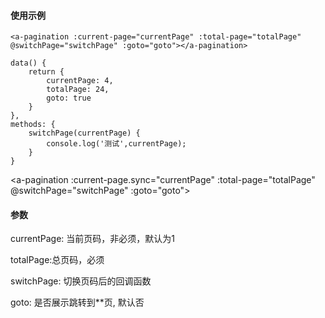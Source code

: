<docs-header :active="headerActive"></docs-header>

<div class="docs-container">
	<docs-sidebar :active="sidebarActive"></docs-sidebar>
	<div class="docs-content">

#### 使用示例

	<a-pagination :current-page="currentPage" :total-page="totalPage" @switchPage="switchPage" :goto="goto"></a-pagination>

	data() {
		return {
			currentPage: 4,
			totalPage: 24,
			goto: true
		}
	},
	methods: {
		switchPage(currentPage) {
			console.log('测试',currentPage);
		}
	}

<a-pagination :current-page.sync="currentPage" :total-page="totalPage" @switchPage="switchPage" :goto="goto"></a-pagination>

#### 参数

currentPage: 当前页码，非必须，默认为1

totalPage:总页码，必须

switchPage: 切换页码后的回调函数

goto: 是否展示跳转到**页, 默认否




<script>
	export default {
		data() {
			return {
				sidebarActive: '/#/docs/pagination',
				headerActive: 'docs',
				currentPage: 4,
				totalPage: 24,
				goto: true
			}
		},
		methods: {
			switchPage(currentPage) {
				console.log('测试',currentPage);
			}
		}
	}
</script>

</div>
</div>